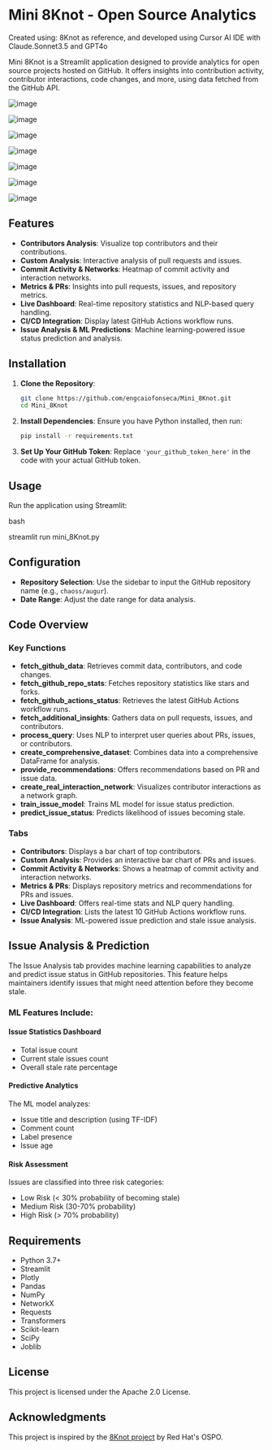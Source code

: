 # Mini 8Knot - Open Source Analytics
Created using: 8Knot as reference, and developed using Cursor AI IDE with Claude.Sonnet3.5 and GPT4o

Mini 8Knot is a Streamlit application designed to provide analytics for open source projects hosted on GitHub. It offers insights into contribution activity, contributor interactions, code changes, and more, using data fetched from the GitHub API.

![image](https://github.com/user-attachments/assets/67fb95bf-78a2-4663-b27a-21500b48f3c4)

![image](https://github.com/user-attachments/assets/565b6a77-2478-46c4-9ef5-b8a3b775bc77)

![image](https://github.com/user-attachments/assets/bb0aaef7-0971-4bf2-8068-49991520cd03)

![image](https://github.com/user-attachments/assets/b28a82bb-cad9-4e78-8e6e-5c2f5d056abc)

![image](https://github.com/user-attachments/assets/c7f5d172-febb-46d6-ae5a-749f4a168de9)

![image](https://github.com/user-attachments/assets/67558e2b-2bce-490d-8211-f98ac00f6ad7)

![image](https://github.com/user-attachments/assets/7a5a2c1d-133a-462d-b8ea-33fc318cba24)


## Features

- **Contributors Analysis**: Visualize top contributors and their contributions.
- **Custom Analysis**: Interactive analysis of pull requests and issues.
- **Commit Activity & Networks**: Heatmap of commit activity and interaction networks.
- **Metrics & PRs**: Insights into pull requests, issues, and repository metrics.
- **Live Dashboard**: Real-time repository statistics and NLP-based query handling.
- **CI/CD Integration**: Display latest GitHub Actions workflow runs.
- **Issue Analysis & ML Predictions**: Machine learning-powered issue status prediction and analysis.


## Installation

1. **Clone the Repository**:
   ```bash
   git clone https://github.com/engcaiofonseca/Mini_8Knot.git
   cd Mini_8Knot
   ```

2. **Install Dependencies**:
   Ensure you have Python installed, then run:
   ```bash
   pip install -r requirements.txt
   ```

3. **Set Up Your GitHub Token**:
   Replace `'your_github_token_here'` in the code with your actual GitHub token.

## Usage

Run the application using Streamlit:

bash

streamlit run mini_8Knot.py


## Configuration

- **Repository Selection**: Use the sidebar to input the GitHub repository name (e.g., `chaoss/augur`).
- **Date Range**: Adjust the date range for data analysis.

## Code Overview

### Key Functions

- **fetch_github_data**: Retrieves commit data, contributors, and code changes.
- **fetch_github_repo_stats**: Fetches repository statistics like stars and forks.
- **fetch_github_actions_status**: Retrieves the latest GitHub Actions workflow runs.
- **fetch_additional_insights**: Gathers data on pull requests, issues, and contributors.
- **process_query**: Uses NLP to interpret user queries about PRs, issues, or contributors.
- **create_comprehensive_dataset**: Combines data into a comprehensive DataFrame for analysis.
- **provide_recommendations**: Offers recommendations based on PR and issue data.
- **create_real_interaction_network**: Visualizes contributor interactions as a network graph.
- **train_issue_model**: Trains ML model for issue status prediction.
- **predict_issue_status**: Predicts likelihood of issues becoming stale.

  
### Tabs

- **Contributors**: Displays a bar chart of top contributors.
- **Custom Analysis**: Provides an interactive bar chart of PRs and issues.
- **Commit Activity & Networks**: Shows a heatmap of commit activity and interaction networks.
- **Metrics & PRs**: Displays repository metrics and recommendations for PRs and issues.
- **Live Dashboard**: Offers real-time stats and NLP query handling.
- **CI/CD Integration**: Lists the latest 10 GitHub Actions workflow runs.
- **Issue Analysis**: ML-powered issue prediction and stale issue analysis.

## Issue Analysis & Prediction

The Issue Analysis tab provides machine learning capabilities to analyze and predict issue status in GitHub repositories. This feature helps maintainers identify issues that might need attention before they become stale.

### ML Features Include:

#### Issue Statistics Dashboard
- Total issue count
- Current stale issues count
- Overall stale rate percentage

#### Predictive Analytics
The ML model analyzes:
- Issue title and description (using TF-IDF)
- Comment count
- Label presence
- Issue age

#### Risk Assessment
Issues are classified into three risk categories:
- Low Risk (< 30% probability of becoming stale)
- Medium Risk (30-70% probability)
- High Risk (> 70% probability)

## Requirements

- Python 3.7+
- Streamlit
- Plotly
- Pandas
- NumPy
- NetworkX
- Requests
- Transformers
- Scikit-learn
- SciPy
- Joblib

  
## License

This project is licensed under the Apache 2.0 License.

## Acknowledgments

This project is inspired by the [8Knot project](https://github.com/oss-aspen/8Knot/tree/dev) by Red Hat's OSPO.
